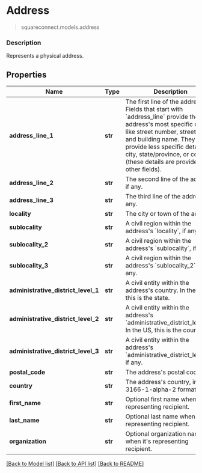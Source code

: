 # Address
> squareconnect.models.address

### Description

Represents a physical address.

## Properties
Name | Type | Description | Notes
------------ | ------------- | ------------- | -------------
**address_line_1** | **str** | The first line of the address.  Fields that start with &#x60;address_line&#x60; provide the address&#39;s most specific details, like street number, street name, and building name. They do *not* provide less specific details like city, state/province, or country (these details are provided in other fields). | [optional]
**address_line_2** | **str** | The second line of the address, if any. | [optional]
**address_line_3** | **str** | The third line of the address, if any. | [optional]
**locality** | **str** | The city or town of the address. | [optional]
**sublocality** | **str** | A civil region within the address&#39;s &#x60;locality&#x60;, if any. | [optional]
**sublocality_2** | **str** | A civil region within the address&#39;s &#x60;sublocality&#x60;, if any. | [optional]
**sublocality_3** | **str** | A civil region within the address&#39;s &#x60;sublocality_2&#x60;, if any. | [optional]
**administrative_district_level_1** | **str** | A civil entity within the address&#39;s country. In the US, this is the state. | [optional]
**administrative_district_level_2** | **str** | A civil entity within the address&#39;s &#x60;administrative_district_level_1&#x60;. In the US, this is the county. | [optional]
**administrative_district_level_3** | **str** | A civil entity within the address&#39;s &#x60;administrative_district_level_2&#x60;, if any. | [optional]
**postal_code** | **str** | The address&#39;s postal code. | [optional]
**country** | **str** | The address&#39;s country, in ISO 3166-1-alpha-2 format. | [optional]
**first_name** | **str** | Optional first name when it&#39;s representing recipient. | [optional]
**last_name** | **str** | Optional last name when it&#39;s representing recipient. | [optional]
**organization** | **str** | Optional organization name when it&#39;s representing recipient. | [optional]

[[Back to Model list]](../README.md#documentation-for-models) [[Back to API list]](../README.md#documentation-for-api-endpoints) [[Back to README]](../README.md)


